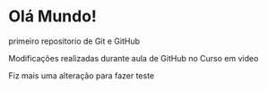 # Olá Mundo!
 primeiro repositorio de Git e GitHub

 Modificações realizadas durante aula de GitHub no Curso em video

Fiz mais uma alteração para fazer teste
